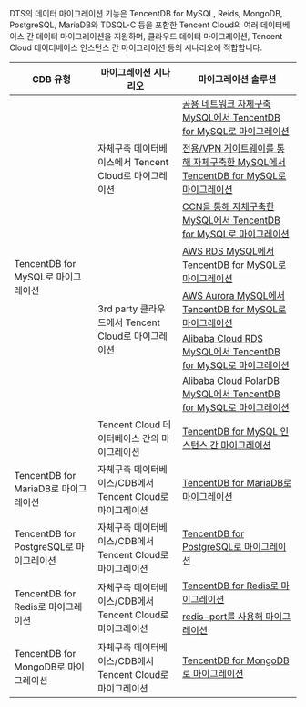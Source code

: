 
DTS의 데이터 마이그레이션 기능은 TencentDB for MySQL, Reids, MongoDB, PostgreSQL, MariaDB와 TDSQL-C 등을 포함한 Tencent Cloud의 여러 데이터베이스 간 데이터 마이그레이션을 지원하며, 클라우드 데이터 마이그레이션, Tencent Cloud 데이터베이스 인스턴스 간 마이그레이션 등의 시나리오에 적합합니다. 

<table>
<thead><tr><th>CDB 유형</th><th>마이그레이션 시나리오</th><th>마이그레이션 솔루션</th></tr></thead>
<tbody><tr>
<td rowspan=8>TencentDB for MySQL로 마이그레이션</td>
<td rowspan=3>자체구축 데이터베이스에서 Tencent Cloud로 마이그레이션</td>
<td ><a href="https://intl.cloud.tencent.com/document/product/571/40202">공용 네트워크 자체구축 MySQL에서 TencentDB for MySQL로 마이그레이션</a></td></tr>
<tr>
<td><a href="https://intl.cloud.tencent.com/document/product/571/40203">전용/VPN 게이트웨이를 통해 자체구축한 MySQL에서TencentDB for MySQL로 마이그레이션</a></td></tr>
<tr>
<td><a href="https://intl.cloud.tencent.com/document/product/571/40036">CCN을 통해 자체구축한 MySQL에서 TencentDB for MySQL로 마이그레이션</a></td></tr>
<tr>
<td rowspan=4>3rd party 클라우드에서 Tencent Cloud로 마이그레이션</td>
<td><a href="https://intl.cloud.tencent.com/document/product/571/40035">AWS RDS MySQL에서 TencentDB for MySQL로 마이그레이션</a></td></tr>
<tr>
<td><a href="https://intl.cloud.tencent.com/document/product/571/40034">AWS Aurora MySQL에서 TencentDB for MySQL로 마이그레이션</a></td></tr>
<tr>
<td><a href="https://intl.cloud.tencent.com/document/product/571/40032">Alibaba Cloud RDS MySQL에서 TencentDB for MySQL로 마이그레이션</a></td></tr>
<tr>
<td><a href="https://intl.cloud.tencent.com/document/product/571/40031">Alibaba Cloud PolarDB MySQL에서 TencentDB for MySQL로 마이그레이션</a></td></tr>
<tr>
<td>Tencent Cloud 데이터베이스 간의 마이그레이션</td>
<td><a href="https://intl.cloud.tencent.com/document/product/571/40033">TencentDB for MySQL 인스턴스 간 마이그레이션</a></td></tr>
<tr>
<td>TencentDB for MariaDB로 마이그레이션</td>
<td>자체구축 데이터베이스/CDB에서 Tencent Cloud로 마이그레이션</td>
<td><a href="https://intl.cloud.tencent.com/document/product/571/19542">TencentDB for MariaDB로 마이그레이션</a></td></tr>
<tr>
<td>TencentDB for PostgreSQL로 마이그레이션</td>
<td>자체구축 데이터베이스/CDB에서 Tencent Cloud로 마이그레이션</td>
<td><a href="https://intl.cloud.tencent.com/document/product/571/34105">TencentDB for PostgreSQL로 마이그레이션</a></td></tr>
<tr>
<td rowspan=2>TencentDB for Redis로 마이그레이션</td>
<td rowspan=2>자체구축 데이터베이스/CDB에서 Tencent Cloud로 마이그레이션</td>
<td><a href="https://intl.cloud.tencent.com/document/product/571/33381">TencentDB for Redis로 마이그레이션</a></td></tr>
<tr>
<td><a href="https://intl.cloud.tencent.com/document/product/571/13749"> redis-port를 사용해 마이그레이션</a></td></tr>
<tr>
<td>TencentDB for MongoDB로 마이그레이션</td>
<td>자체구축 데이터베이스/CDB에서 Tencent Cloud로 마이그레이션</td>
<td><a href="https://intl.cloud.tencent.com/document/product/571/13724">TencentDB for MongoDB로 마이그레이션</a></td></tr>
</tbody></table>

